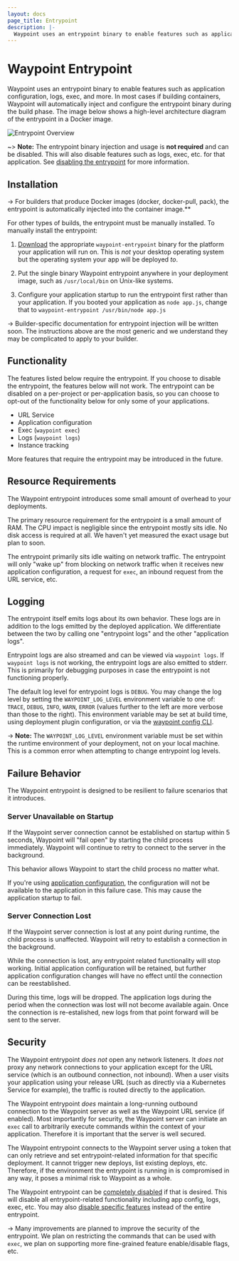 ```yaml
---
layout: docs
page_title: Entrypoint
description: |-
  Waypoint uses an entrypoint binary to enable features such as application configuration, logs, exec, and more.
---
```


# Waypoint Entrypoint

Waypoint uses an entrypoint binary to enable features such as application
configuration, logs, exec, and more. In most cases if building containers, Waypoint
will automatically inject and configure the entrypoint binary during the build phase.
The image below shows a high-level architecture diagram of the entrypoint in a Docker
image.

![Entrypoint Overview](/img/entrypoint-overview.png)

~> **Note:** The entrypoint binary injection and usage is **not required** and can be
disabled. This will also disable features such as logs, exec, etc. for that
application. See [disabling the entrypoint](../docs/entrypoint/disable) for more information.

## Installation

-> For builders that produce Docker images (docker, docker-pull, pack), the
entrypoint is automatically injected into the container image.\*\*

For other types of builds, the entrypoint must be manually installed.
To manually install the entrypoint:

1. [Download](https://releases.hashicorp.com/waypoint-entrypoint/) the appropriate
   `waypoint-entrypoint` binary for the platform your application will run on. This is
   _not_ your desktop operating system but the operating system your app will be
   deployed _to_.

2. Put the single binary Waypoint entrypoint anywhere in your deployment
   image, such as `/usr/local/bin` on Unix-like systems.

3. Configure your application startup to run the entrypoint first rather
   than your application. If you booted your application as
   `node app.js`, change that to `waypoint-entrypoint /usr/bin/node app.js`

-> Builder-specific documentation for entrypoint injection will be
written soon. The instructions above are the most generic and we understand
they may be complicated to apply to your builder.

## Functionality

The features listed below require the entrypoint. If you choose to
disable the entrypoint, the features below will not work. The entrypoint
can be disabled on a per-project or per-application basis, so you can
choose to opt-out of the functionality below for only some of your
applications.

- URL Service
- Application configuration
- Exec (`waypoint exec`)
- Logs (`waypoint logs`)
- Instance tracking

More features that require the entrypoint may be introduced in the future.

## Resource Requirements

The Waypoint entrypoint introduces some small amount of overhead to your
deployments.

The primary resource requirement for the entrypoint is a small amount of RAM.
The CPU impact is negligible since the entrypoint mostly sits idle. No disk
access is required at all. We haven't yet measured the exact usage but plan to soon.

The entrypoint primarily sits idle waiting on network traffic. The entrypoint
will only "wake up" from blocking on network traffic when it receives new
application configuration, a request for `exec`, an inbound request from the
URL service, etc.

## Logging

The entrypoint itself emits logs about its own behavior. These logs are
in addition to the logs emitted by the deployed application. We differentiate
between the two by calling one "entrypoint logs" and the other "application
logs".

Entrypoint logs are also streamed and can be viewed via `waypoint logs`. If
`waypoint logs` is not working, the entrypoint logs are also emitted to stderr.
This is primarily for debugging purposes in case the entrypoint is not
functioning properly.

The default log level for entrypoint logs is `DEBUG`. You may change the
log level by setting the `WAYPOINT_LOG_LEVEL` environment variable to
one of: `TRACE`, `DEBUG`, `INFO`, `WARN`, `ERROR` (values further to the
left are more verbose than those to the right). This environment variable
may be set at build time, using deployment plugin configuration, or
via the [waypoint config CLI](../docs/app-config#setting-configuration-via-the-cli).

-> **Note:** The `WAYPOINT_LOG_LEVEL` environment variable must be set
within the runtime environment of your deployment, not on your local machine.
This is a common error when attempting to change entrypoint log levels.

## Failure Behavior

The Waypoint entrypoint is designed to be resilient to failure scenarios
that it introduces.

### Server Unavailable on Startup

If the Waypoint server connection cannot be established on startup
within 5 seconds, Waypoint will "fail open" by starting the child
process immediately. Waypoint will continue to retry to connect to the
server in the background.

This behavior allows Waypoint to start the child process no matter what.

If you're using [application configuration](../docs/app-config), the configuration
will not be available to the application in this failure case. This may
cause the application startup to fail.

### Server Connection Lost

If the Waypoint server connection is lost at any point during runtime,
the child process is unaffected. Waypoint will retry to establish a
connection in the background.

While the connection is lost, any entrypoint related functionality will
stop working. Initial application configuration will be retained, but
further application configuration changes will have no effect until the
connection can be reestablished.

During this time, logs will be dropped. The application logs during the period
when the connection was lost will not become available again. Once the
connection is re-estalished, new logs from that point forward will be sent
to the server.

## Security

The Waypoint entrypoint _does not_ open any network listeners. It _does not_
proxy any network connections to your application except for the URL service
(which is an outbound connection, not inbound). When a user visits your
application using your release URL (such as directly via a Kubernetes
Service for example), the traffic is routed directly to the application.

The Waypoint entrypoint _does_ maintain a long-running outbound connection
to the Waypoint server as well as the Waypoint URL service (if enabled).
Most importantly for security, the Waypoint server can initiate an
`exec` call to arbitrarily execute commands within the context of your
application. Therefore it is important that the server is well secured.

The Waypoint entrypoint connects to the Waypoint server using a token
that can only retrieve and set entrypoint-related information for that
specific deployment. It cannot trigger new deploys, list existing deploys,
etc. Therefore, if the environment the entrypoint is running in is compromised
in any way, it poses a minimal risk to Waypoint as a whole.

The Waypoint entrypoint can be [completely disabled](../docs/entrypoint/disable)
if that is desired. This will disable all entrypoint-related functionality
including app config, logs, exec, etc. You may also
[disable specific features](../docs/entrypoint/disable#disabling-specific-features)
instead of the entire entrypoint.

-> Many improvements are planned to improve the security of the entrypoint.
We plan on restricting the commands that can be used with `exec`, we plan
on supporting more fine-grained feature enable/disable flags, etc.
